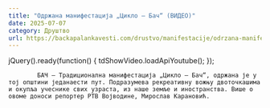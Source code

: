 ```yaml
---
title: "Одржана манифестација „Цикло – Бач“ (ВИДЕО)"
date: 2025-07-07
category: Друштво
url: https://backapalankavesti.com/drustvo/manifestacije/odrzana-manifestacija-ciklo-bac-video/
---
```


jQuery().ready(function() {
                            tdShowVideo.loadApiYoutube(); 
                        });
                        
                    
            БАЧ – Традиционална манифестација „Цикло – Бач“, одржана је у тој општини једанаести пут. Подразумева рекреативну вожњу двоточкашима и окупља учеснике свих узраста, из наше земље и иностранства. Више о овоме доноси репортер РТВ Војводине, Мирослав Карановић.
